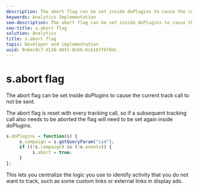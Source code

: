 ```yaml
---
description: The abort flag can be set inside doPlugins to cause the current track call to not be sent.
keywords: Analytics Implementation
seo-description: The abort flag can be set inside doPlugins to cause the current track call to not be sent.
seo-title: s.abort flag
solution: Analytics
title: s.abort flag
topic: Developer and implementation
uuid: 0c6ec8c7-d136-4851-8cb6-6cb1b7f6f0dc
---
```


# s.abort flag

The abort flag can be set inside doPlugins to cause the current track call to not be sent.

The abort flag is reset with every tracking call, so if a subsequent tracking call also needs to be aborted the flag will need to be set again inside doPlugins.

```js
s.doPlugins = function(s) { 
     s.campaign = s.getQueryParam("cid"); 
     if ((!s.campaign) && (!s.events)) { 
          s.abort = true; 
     } 
};
```

This lets you centralize the logic you use to identify activity that you do not want to track, such as some custom links or external links in display ads. 
